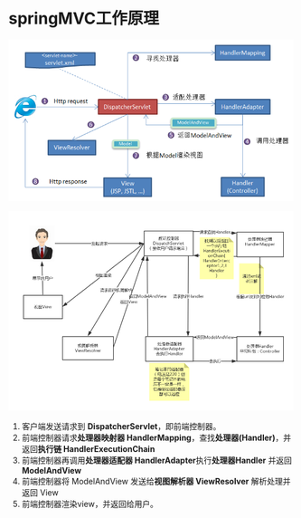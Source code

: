 # springMVC工作原理

![img](..\img\de6d2b213f112297298f3e223bf08f28.png)

![img](..\img\9db461776e58eb5511ee707fbfe00f1e.png)

1. 客户端发送请求到 **DispatcherServlet**，即前端控制器。
2. 前端控制器请求**处理器映射器 HandlerMapping**，查找**处理器(Handler)**，并返回**执行链 HandlerExecutionChain**
3. 前端控制器再调用**处理器适配器 HandlerAdapter**执行**处理器Handler** 并返回 **ModelAndView**
4. 前端控制器将 ModelAndView 发送给**视图解析器 ViewResolver** 解析处理并返回 View
5. 前端控制器渲染view，并返回给用户。